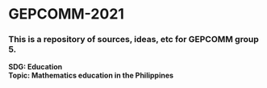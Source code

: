 # GEPCOMM-2021
### This is a repository of sources, ideas, etc for GEPCOMM group 5.


**SDG: Education**  
**Topic: Mathematics education in the Philippines**
